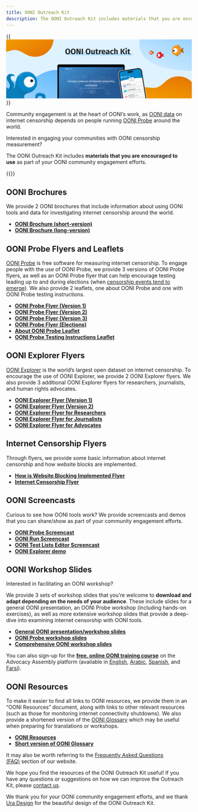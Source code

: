 ```yaml
---
title: OONI Outreach Kit
description: The OONI Outreach Kit includes materials that you are encouraged to use as part of your OONI community engagement efforts.
---
```


{{<img src="images/image1.png" title="OONI Outreach Kit" alt="OONI Outreach Kit">}}

Community engagement is at the heart of OONI’s work, as [OONI data](https://ooni.org/data/) on internet censorship depends on people running [OONI Probe](https://ooni.org/install/) around the world.

Interested in engaging your communities with OONI censorship measurement?

The OONI Outreach Kit includes **materials that you are encouraged to use** as part of your OONI community engagement efforts.

{{<table-of-contents>}}

## OONI Brochures

We provide 2 OONI brochures that include information about using OONI tools and data for investigating internet censorship around the world.

* **[OONI Brochure (short-version)](<./files/OONI Short Brochure (Interactive\).pdf>)**
* **[OONI Brochure (long-version)](<./files/OONI Long Brochure (Interactive).pdf>)**


## OONI Probe Flyers and Leaflets

[OONI Probe](https://ooni.org/install/) is free software for measuring internet censorship. To engage people with the use of OONI Probe, we provide 3 versions of OONI Probe flyers, as well as an OONI Probe flyer that can help encourage testing leading up to and during elections (when [censorship events tend to emerge](https://ooni.org/documents/2022-ooni-submission-ohchr-report-internet-shutdowns.pdf)). We also provide 2 leaflets, one about OONI Probe and one with OONI Probe testing instructions.

* **[OONI Probe Flyer (Version 1)](<./files/OONI Probe OP 1 (Interactive).pdf>)**
* **[OONI Probe Flyer (Version 2)](<./files/OONI Probe OP 2 (Interactive).pdf>)**
* **[OONI Probe Flyer (Version 3)](<./files/OONI Probe OP 3 (Interactive).pdf>)**
* **[OONI Probe Flyer (Elections)](<./files/OONI Probe Fact Sheet for Elections (Interactive).pdf>)**
* **[About OONI Probe Leaflet](<./files/OONI Probe Long Fact Sheet (Interactive).pdf>)**
* **[OONI Probe Testing Instructions Leaflet](<./files/OONI Probe testing instructions (Interactive).pdf>)**

## OONI Explorer Flyers


[OONI Explorer](https://explorer.ooni.org/) is the world’s largest open dataset on internet censorship. To encourage the use of OONI Explorer, we provide 2 OONI Explorer flyers. We also provide 3 additional OONI Explorer flyers for researchers, journalists, and human rights advocates.

* **[OONI Explorer Flyer (Version 1)](<./files/OONI Explorer Fact Sheet Version 1 (Interactive).pdf>)**
* **[OONI Explorer Flyer (Version 2)](<./files/OONI Explorer Fact Sheet Version 2 (Interactive).pdf>)**
* **[OONI Explorer Flyer for Researchers](<./files/OONI Explorer for Researchers (Interactive).pdf>)**
* **[OONI Explorer Flyer for Journalists ](<./files/OONI Explorer for Journalists (Interactive).pdf>)**
* **[OONI Explorer Flyer for Advocates](<./files/OONI Explorer for Human Rights Advocates (Interactive).pdf>)**

## Internet Censorship Flyers


Through flyers, we provide some basic information about internet censorship and how website blocks are implemented.

* **[How is Website Blocking Implemented Flyer](<./files/How is Website Blocking Implemented (Interactive).pdf>)**
* **[Internet Censorship Flyer](<./files/Internet Censorship Fact Sheet (Interactive).pdf>)**

## OONI Screencasts


Curious to see how OONI tools work? We provide screencasts and demos that you can share/show as part of your community engagement efforts.

*   **[OONI Probe Screencast](https://www.youtube.com/watch?v=tLDVpyHFsW0)**
*   **[OONI Run Screencast](https://www.youtube.com/watch?v=OGRN7ve6cIA)**
*   **[OONI Test Lists Editor Screencast](https://www.youtube.com/watch?v=6i2OVHUQEpE)**
*   **[OONI Explorer demo](https://www.youtube.com/watch?v=6Rce-xshLac)**

## OONI Workshop Slides

Interested in facilitating an OONI workshop?

We provide 3 sets of workshop slides that you’re welcome to **download and adapt depending on the needs of your audience**. These include slides for a general OONI presentation, an OONI Probe workshop (including hands-on exercises), as well as more extensive workshop slides that provide a deep-dive into examining internet censorship with OONI tools.

*   **[General OONI presentation/workshop slides](https://docs.google.com/presentation/d/1-xb2YYoSonVCEjxYbgKidOzPdO5Rxjz5F96tXom8LMA)**
*   **[OONI Probe workshop slides](https://docs.google.com/presentation/d/1_coqdWXNRuSEBp1vnDJl7T1e2Gnz2RrYy71TGuNuWmg)**
*   **[Comprehensive OONI workshop slides](https://docs.google.com/presentation/d/1FAZI3Z0DuNxbeGi-dYq6bTXvhZkFWsyKGFzJEtcruBs/)**

You can also sign-up for the **[free, online OONI training course](https://advocacyassembly.org/en/courses/63/#/chapter/1/lesson/1)** on the Advocacy Assembly platform (available in [English](https://advocacyassembly.org/en/courses/63/#/chapter/1/lesson/1), [Arabic](https://advocacyassembly.org/ar/courses/63/#/chapter/1/lesson/1), [Spanish](https://advocacyassembly.org/es/courses/63/#/chapter/1/lesson/1), and [Farsi](https://advocacyassembly.org/fa/courses/63/#/chapter/1/lesson/1)).

## OONI Resources

To make it easier to find all links to OONI resources, we provide them in an “OONI Resources” document, along with links to other relevant resources (such as those for monitoring internet connectivity shutdowns). We also provide a shortened version of the [OONI Glossary](https://ooni.org/support/glossary) which may be useful when preparing for translations or workshops.

*   **[OONI Resources](<./files/OONI Resources.pdf>)**
*   **[Short version of OONI Glossary](<./files/OONI Glossary.pdf>)**

It may also be worth referring to the [Frequently Asked Questions (FAQ)](https://ooni.org/support/faq/) section of our website.

We hope you find the resources of the OONI Outreach Kit useful! If you have any questions or suggestions on how we can improve the Outreach Kit, please [contact us](https://ooni.org/about/#contact).

We thank you for your OONI community engagement efforts, and we thank [Ura Design](https://ura.design/) for the beautiful design of the OONI Outreach Kit.
